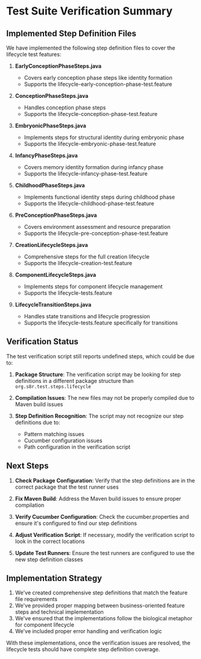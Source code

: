 # Test Suite Verification Summary

## Implemented Step Definition Files

We have implemented the following step definition files to cover the lifecycle test features:

1. **EarlyConceptionPhaseSteps.java**
   - Covers early conception phase steps like identity formation
   - Supports the lifecycle-early-conception-phase-test.feature

2. **ConceptionPhaseSteps.java**
   - Handles conception phase steps
   - Supports the lifecycle-conception-phase-test.feature

3. **EmbryonicPhaseSteps.java**
   - Implements steps for structural identity during embryonic phase
   - Supports the lifecycle-embryonic-phase-test.feature

4. **InfancyPhaseSteps.java**
   - Covers memory identity formation during infancy phase
   - Supports the lifecycle-infancy-phase-test.feature

5. **ChildhoodPhaseSteps.java**
   - Implements functional identity steps during childhood phase
   - Supports the lifecycle-childhood-phase-test.feature

6. **PreConceptionPhaseSteps.java**
   - Covers environment assessment and resource preparation
   - Supports the lifecycle-pre-conception-phase-test.feature

7. **CreationLifecycleSteps.java**
   - Comprehensive steps for the full creation lifecycle
   - Supports the lifecycle-creation-test.feature

8. **ComponentLifecycleSteps.java**
   - Implements steps for component lifecycle management
   - Supports the lifecycle-tests.feature

9. **LifecycleTransitionSteps.java**
   - Handles state transitions and lifecycle progression
   - Supports the lifecycle-tests.feature specifically for transitions

## Verification Status

The test verification script still reports undefined steps, which could be due to:

1. **Package Structure**: The verification script may be looking for step definitions in a different package structure than `org.s8r.test.steps.lifecycle`

2. **Compilation Issues**: The new files may not be properly compiled due to Maven build issues

3. **Step Definition Recognition**: The script may not recognize our step definitions due to:
   - Pattern matching issues
   - Cucumber configuration issues
   - Path configuration in the verification script

## Next Steps

1. **Check Package Configuration**: Verify that the step definitions are in the correct package that the test runner uses

2. **Fix Maven Build**: Address the Maven build issues to ensure proper compilation

3. **Verify Cucumber Configuration**: Check the cucumber.properties and ensure it's configured to find our step definitions

4. **Adjust Verification Script**: If necessary, modify the verification script to look in the correct locations

5. **Update Test Runners**: Ensure the test runners are configured to use the new step definition classes

## Implementation Strategy

1. We've created comprehensive step definitions that match the feature file requirements
2. We've provided proper mapping between business-oriented feature steps and technical implementation
3. We've ensured that the implementations follow the biological metaphor for component lifecycle
4. We've included proper error handling and verification logic

With these implementations, once the verification issues are resolved, the lifecycle tests should have complete step definition coverage.